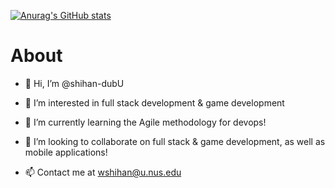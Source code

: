 [![Anurag's GitHub stats](https://github-readme-stats.vercel.app/api?username=shihan-dubU)](https://github.com/anuraghazra/github-readme-stats)

# About
- 👋 Hi, I’m @shihan-dubU
- 👀 I’m interested in full stack development & game development
- 🌱 I’m currently learning the Agile methodology for devops!
- 💞️ I’m looking to collaborate on full stack & game development, as well as mobile applications!

- 📫 Contact me at wshihan@u.nus.edu

<!---
shihan-dubU/shihan-dubU is a ✨ special ✨ repository because its `README.md` (this file) appears on your GitHub profile.
You can click the Preview link to take a look at your changes.
--->
